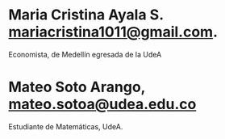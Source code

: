 # Maria Cristina Ayala S. mariacristina1011@gmail.com. 
Economista, de Medellín egresada de la UdeA

# Mateo Soto Arango, mateo.sotoa@udea.edu.co
Estudiante de Matemáticas, UdeA.